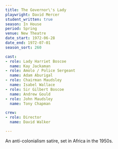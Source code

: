 ```yaml
---
title: The Governor\'s Lady
playwright: David Mercer
student_written: true
season: In House
period: Spring
venue: New Theatre
date_start: 1972-06-28
date_end: 1972-07-01
season_sort: 260

cast: 
- role: Lady Harriet Boscoe
  name: Kay Jackaman
- role: Amolo / Police Sergeant
  name: Adam Aburigal
- role: Chairman Maudsley
  name: Isabel Wallace
- role: Sir Gilbert Boscoe
  name: Andrew Gould
- role: John Maudsley
  name: Tony Chapman

crew:
- role: Director
  name: David Walker

---
```


An anti-colonialism satire, set in Africa in the 1950s.
